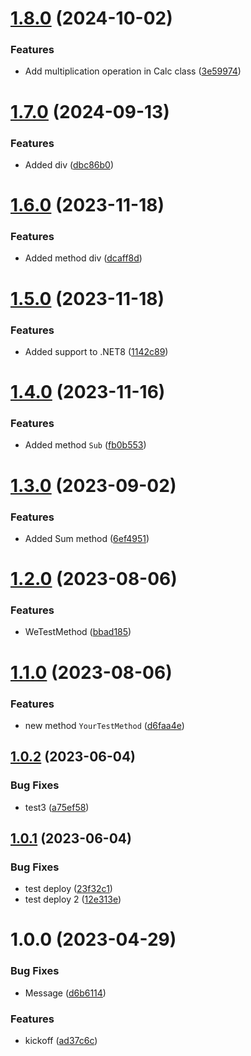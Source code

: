 # [1.8.0](https://github.com/nelson-tests/Test.Nuget.Please.Dont.Use/compare/v1.7.0...v1.8.0) (2024-10-02)


### Features

* Add multiplication operation in Calc class ([3e59974](https://github.com/nelson-tests/Test.Nuget.Please.Dont.Use/commit/3e59974d29ba052a21caeb03a99f881a756e6fc5))

# [1.7.0](https://github.com/nelson-tests/Test.Nuget.Please.Dont.Use/compare/v1.6.0...v1.7.0) (2024-09-13)


### Features

* Added div ([dbc86b0](https://github.com/nelson-tests/Test.Nuget.Please.Dont.Use/commit/dbc86b0a52f5c4d5e79e4f4e9daf6a62413366cb))

# [1.6.0](https://github.com/nelson-tests/Test.Nuget.Please.Dont.Use/compare/v1.5.0...v1.6.0) (2023-11-18)


### Features

* Added method div ([dcaff8d](https://github.com/nelson-tests/Test.Nuget.Please.Dont.Use/commit/dcaff8d20788607ae30e890991beb65fb160f797))

# [1.5.0](https://github.com/nelson-tests/Test.Nuget.Please.Dont.Use/compare/v1.4.0...v1.5.0) (2023-11-18)


### Features

* Added support to .NET8 ([1142c89](https://github.com/nelson-tests/Test.Nuget.Please.Dont.Use/commit/1142c89818d9f268427827a94ad2afd9649d7619))

# [1.4.0](https://github.com/nelson-tests/Test.Nuget.Please.Dont.Use/compare/v1.3.0...v1.4.0) (2023-11-16)


### Features

* Added method `Sub` ([fb0b553](https://github.com/nelson-tests/Test.Nuget.Please.Dont.Use/commit/fb0b553911d1334c4084b5d6eabb4cea2d18ca32))

# [1.3.0](https://github.com/nelson-tests/Test.Nuget.Please.Dont.Use/compare/v1.2.0...v1.3.0) (2023-09-02)


### Features

* Added Sum method ([6ef4951](https://github.com/nelson-tests/Test.Nuget.Please.Dont.Use/commit/6ef4951a1db23f72f1640e560fcbf2878ecc6b63))

# [1.2.0](https://github.com/nelson-tests/Test.Nuget.Please.Dont.Use/compare/v1.1.0...v1.2.0) (2023-08-06)


### Features

* WeTestMethod ([bbad185](https://github.com/nelson-tests/Test.Nuget.Please.Dont.Use/commit/bbad185b42e57a447235612b3d1a45e34d56abdd))

# [1.1.0](https://github.com/nelson-tests/Test.Nuget.Please.Dont.Use/compare/v1.0.2...v1.1.0) (2023-08-06)


### Features

* new method `YourTestMethod` ([d6faa4e](https://github.com/nelson-tests/Test.Nuget.Please.Dont.Use/commit/d6faa4e96186c180f194613480008dfd5565aabc))

## [1.0.2](https://github.com/nelson-tests/Test.Nuget.Please.Dont.Use/compare/v1.0.1...v1.0.2) (2023-06-04)


### Bug Fixes

* test3 ([a75ef58](https://github.com/nelson-tests/Test.Nuget.Please.Dont.Use/commit/a75ef5824cb02f0984cdf886c223ed9924c19ab8))

## [1.0.1](https://github.com/nelson-tests/Test.Nuget.Please.Dont.Use/compare/v1.0.0...v1.0.1) (2023-06-04)


### Bug Fixes

* test deploy ([23f32c1](https://github.com/nelson-tests/Test.Nuget.Please.Dont.Use/commit/23f32c1892e3b44f99512752064737de0609f343))
* test deploy 2 ([12e313e](https://github.com/nelson-tests/Test.Nuget.Please.Dont.Use/commit/12e313ebffd45ed8cf239c30233611bb82e5489e))

# 1.0.0 (2023-04-29)


### Bug Fixes

* Message ([d6b6114](https://github.com/nelson-tests/Test.Nuget.Please.Dont.Use/commit/d6b61142672e667694ce4a9cb569b3c965a317be))


### Features

* kickoff ([ad37c6c](https://github.com/nelson-tests/Test.Nuget.Please.Dont.Use/commit/ad37c6c46fe0de0282c41a02b95b65c3fbfcca11))
